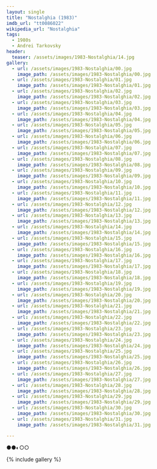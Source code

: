 ```yaml
---
layout: single
title: "Nostalghia (1983)"
imdb_url: "tt0086022"
wikipedia_url: "Nostalghia"
tags:
  - 1980s 
  - Andrei Tarkovsky
header:
  teaser: /assets/images/1983-Nostalghia/14.jpg
gallery:
  - url: /assets/images/1983-Nostalghia/00.jpg
    image_path: /assets/images/1983-Nostalghia/00.jpg  
  - url: /assets/images/1983-Nostalghia/01.jpg
    image_path: /assets/images/1983-Nostalghia/01.jpg
  - url: /assets/images/1983-Nostalghia/02.jpg
    image_path: /assets/images/1983-Nostalghia/02.jpg
  - url: /assets/images/1983-Nostalghia/03.jpg
    image_path: /assets/images/1983-Nostalghia/03.jpg
  - url: /assets/images/1983-Nostalghia/04.jpg
    image_path: /assets/images/1983-Nostalghia/04.jpg
  - url: /assets/images/1983-Nostalghia/05.jpg
    image_path: /assets/images/1983-Nostalghia/05.jpg
  - url: /assets/images/1983-Nostalghia/06.jpg
    image_path: /assets/images/1983-Nostalghia/06.jpg
  - url: /assets/images/1983-Nostalghia/07.jpg
    image_path: /assets/images/1983-Nostalghia/07.jpg
  - url: /assets/images/1983-Nostalghia/08.jpg
    image_path: /assets/images/1983-Nostalghia/08.jpg
  - url: /assets/images/1983-Nostalghia/09.jpg
    image_path: /assets/images/1983-Nostalghia/09.jpg
  - url: /assets/images/1983-Nostalghia/10.jpg
    image_path: /assets/images/1983-Nostalghia/10.jpg
  - url: /assets/images/1983-Nostalghia/11.jpg
    image_path: /assets/images/1983-Nostalghia/11.jpg
  - url: /assets/images/1983-Nostalghia/12.jpg
    image_path: /assets/images/1983-Nostalghia/12.jpg
  - url: /assets/images/1983-Nostalghia/13.jpg
    image_path: /assets/images/1983-Nostalghia/13.jpg
  - url: /assets/images/1983-Nostalghia/14.jpg
    image_path: /assets/images/1983-Nostalghia/14.jpg
  - url: /assets/images/1983-Nostalghia/15.jpg
    image_path: /assets/images/1983-Nostalghia/15.jpg
  - url: /assets/images/1983-Nostalghia/16.jpg
    image_path: /assets/images/1983-Nostalghia/16.jpg
  - url: /assets/images/1983-Nostalghia/17.jpg
    image_path: /assets/images/1983-Nostalghia/17.jpg
  - url: /assets/images/1983-Nostalghia/18.jpg
    image_path: /assets/images/1983-Nostalghia/18.jpg
  - url: /assets/images/1983-Nostalghia/19.jpg
    image_path: /assets/images/1983-Nostalghia/19.jpg
  - url: /assets/images/1983-Nostalghia/20.jpg
    image_path: /assets/images/1983-Nostalghia/20.jpg
  - url: /assets/images/1983-Nostalghia/21.jpg
    image_path: /assets/images/1983-Nostalghia/21.jpg
  - url: /assets/images/1983-Nostalghia/22.jpg
    image_path: /assets/images/1983-Nostalghia/22.jpg
  - url: /assets/images/1983-Nostalghia/23.jpg
    image_path: /assets/images/1983-Nostalghia/23.jpg
  - url: /assets/images/1983-Nostalghia/24.jpg
    image_path: /assets/images/1983-Nostalghia/24.jpg
  - url: /assets/images/1983-Nostalghia/25.jpg
    image_path: /assets/images/1983-Nostalghia/25.jpg
  - url: /assets/images/1983-Nostalghia/26.jpg
    image_path: /assets/images/1983-Nostalghia/26.jpg
  - url: /assets/images/1983-Nostalghia/27.jpg
    image_path: /assets/images/1983-Nostalghia/27.jpg
  - url: /assets/images/1983-Nostalghia/28.jpg
    image_path: /assets/images/1983-Nostalghia/28.jpg
  - url: /assets/images/1983-Nostalghia/29.jpg
    image_path: /assets/images/1983-Nostalghia/29.jpg
  - url: /assets/images/1983-Nostalghia/30.jpg
    image_path: /assets/images/1983-Nostalghia/30.jpg
  - url: /assets/images/1983-Nostalghia/31.jpg
    image_path: /assets/images/1983-Nostalghia/31.jpg

---
```

●●◐○○

{% include gallery %}
